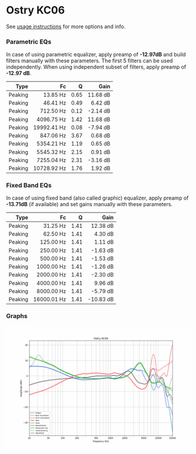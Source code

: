 # Ostry KC06
See [usage instructions](https://github.com/jaakkopasanen/AutoEq#usage) for more options and info.

### Parametric EQs
In case of using parametric equalizer, apply preamp of **-12.97dB** and build filters manually
with these parameters. The first 5 filters can be used independently.
When using independent subset of filters, apply preamp of **-12.97 dB**.

| Type    | Fc          |    Q | Gain     |
|--------:|------------:|-----:|---------:|
| Peaking | 13.85 Hz    | 0.65 | 11.68 dB |
| Peaking | 46.41 Hz    | 0.49 | 6.42 dB  |
| Peaking | 712.50 Hz   | 0.12 | -2.14 dB |
| Peaking | 4096.75 Hz  | 1.42 | 11.68 dB |
| Peaking | 19992.41 Hz | 0.08 | -7.94 dB |
| Peaking | 847.06 Hz   | 3.67 | 0.68 dB  |
| Peaking | 5354.21 Hz  | 1.19 | 0.65 dB  |
| Peaking | 5545.32 Hz  | 2.15 | 0.91 dB  |
| Peaking | 7255.04 Hz  | 2.31 | -3.16 dB |
| Peaking | 10728.92 Hz | 1.76 | 1.92 dB  |

### Fixed Band EQs
In case of using fixed band (also called graphic) equalizer, apply preamp of **-13.71dB**
(if available) and set gains manually with these parameters.

| Type    | Fc          |    Q | Gain      |
|--------:|------------:|-----:|----------:|
| Peaking | 31.25 Hz    | 1.41 | 12.38 dB  |
| Peaking | 62.50 Hz    | 1.41 | 4.30 dB   |
| Peaking | 125.00 Hz   | 1.41 | 1.11 dB   |
| Peaking | 250.00 Hz   | 1.41 | -1.63 dB  |
| Peaking | 500.00 Hz   | 1.41 | -1.53 dB  |
| Peaking | 1000.00 Hz  | 1.41 | -1.26 dB  |
| Peaking | 2000.00 Hz  | 1.41 | -2.30 dB  |
| Peaking | 4000.00 Hz  | 1.41 | 9.96 dB   |
| Peaking | 8000.00 Hz  | 1.41 | -5.79 dB  |
| Peaking | 16000.01 Hz | 1.41 | -10.83 dB |

### Graphs
![](./Ostry%20KC06.png)